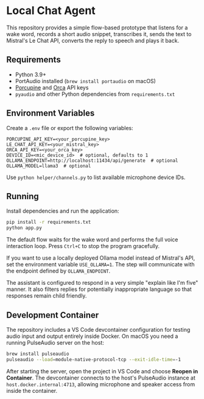 # Local Chat Agent

This repository provides a simple flow-based prototype that listens for a wake word, records a short audio snippet, transcribes it, sends the text to Mistral's Le Chat API, converts the reply to speech and plays it back.

## Requirements

- Python 3.9+
- PortAudio installed (`brew install portaudio` on macOS)
- [Porcupine](https://github.com/Picovoice/porcupine) and [Orca](https://github.com/picovoice/orca) API keys
- `pyaudio` and other Python dependencies from `requirements.txt`

## Environment Variables

Create a `.env` file or export the following variables:

```
PORCUPINE_API_KEY=<your_porcupine_key>
LE_CHAT_API_KEY=<your_mistral_key>
ORCA_API_KEY=<your_orca_key>
DEVICE_ID=<mic_device_id>  # optional, defaults to 1
OLLAMA_ENDPOINT=http://localhost:11434/api/generate  # optional
OLLAMA_MODEL=llama3  # optional
```

Use `python helper/channels.py` to list available microphone device IDs.

## Running

Install dependencies and run the application:

```bash
pip install -r requirements.txt
python app.py
```

The default flow waits for the wake word and performs the full voice interaction loop. Press `Ctrl+C` to stop the program gracefully.

If you want to use a locally deployed Ollama model instead of Mistral's API,
set the environment variable `USE_OLLAMA=1`. The step will communicate with the
endpoint defined by `OLLAMA_ENDPOINT`.

The assistant is configured to respond in a very simple "explain like I'm five" manner. It also filters replies for potentially inappropriate language so that responses remain child friendly.

## Development Container

The repository includes a VS Code devcontainer configuration for testing audio
input and output entirely inside Docker. On macOS you need a running PulseAudio
server on the host:

```bash
brew install pulseaudio
pulseaudio --load=module-native-protocol-tcp --exit-idle-time=-1
```

After starting the server, open the project in VS Code and choose **Reopen in
Container**. The devcontainer connects to the host's PulseAudio instance at
`host.docker.internal:4713`, allowing microphone and speaker access from inside
the container.
